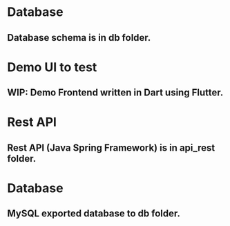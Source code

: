 # Database
## Database schema is in db folder.

# Demo UI to test
## WIP: Demo Frontend written in Dart using Flutter.

# Rest API
## Rest API (Java Spring Framework) is in api_rest folder.


# Database
## MySQL exported database to db folder.